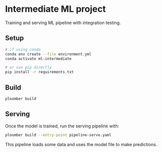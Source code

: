 # Intermediate ML project

Training and serving ML pipeline with integration testing.

## Setup

~~~bash
# if using conda
conda env create --file environment.yml
conda activate ml-intermediate

# or use pip directly
pip install -r requirements.txt
~~~

## Build

```bash tags=["bash"]
ploomber build
```

## Serving

Once the model is trained, run the serving pipeline with:

```bash tags=["bash"]
ploomber build --entry-point pipeline-serve.yaml
```

This pipeline loads some data and uses the model file to make predictions.
